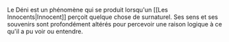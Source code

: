 Le Déni est un phénomène qui se produit lorsqu'un [[Les Innocents|Innocent]] perçoit quelque chose de surnaturel. Ses sens et ses souvenirs sont profondément altérés pour percevoir une raison logique à ce qu'il a pu voir ou entendre. 